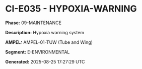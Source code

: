 # CI-E035 - HYPOXIA-WARNING

**Phase:** 09-MAINTENANCE

**Description:** Hypoxia warning system

**AMPEL:** AMPEL-01-TUW (Tube and Wing)

**Segment:** E-ENVIRONMENTAL

**Generated:** 2025-08-25 17:27:29 UTC
